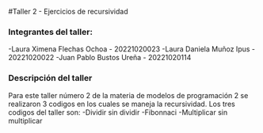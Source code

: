 #Taller 2 - Ejercicios de recursividad 

### Integrantes del taller:
-Laura Ximena Flechas Ochoa - 20221020023
-Laura Daniela Muñoz Ipus - 20221020022
-Juan Pablo Bustos Ureña - 20221020114

### Descripción del taller 
Para este taller número 2 de la materia de modelos de programación 2 se realizaron 3 codigos en los cuales se maneja la recursividad. Los tres codigos del taller son:
-Dividir sin dividir 
-Fibonnaci 
-Multiplicar sin multiplicar 




